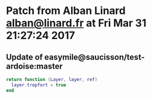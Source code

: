 # Patch from Alban Linard <alban@linard.fr> at Fri Mar 31 21:27:24 2017

## Update of easymile@saucisson/test-ardoise:master

```lua
return function (Layer, layer, ref)
  layer.tropfort = true
end
```

